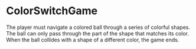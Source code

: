 # ColorSwitchGame
The player must navigate a colored ball through a series of colorful shapes. The ball can only pass through the part of the shape that matches its color. When the ball collides with a shape of a different color, the game ends.
